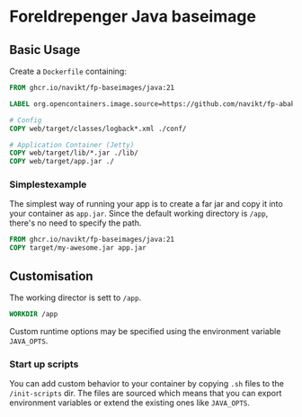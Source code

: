 Foreldrepenger Java baseimage
=====================

Basic Usage
---------------------

Create a `Dockerfile` containing:
```Dockerfile
FROM ghcr.io/navikt/fp-baseimages/java:21

LABEL org.opencontainers.image.source=https://github.com/navikt/fp-abakus

# Config
COPY web/target/classes/logback*.xml ./conf/

# Application Container (Jetty)
COPY web/target/lib/*.jar ./lib/
COPY web/target/app.jar ./
```

### Simplestexample
The simplest way of running your app is to create a far jar and copy it into your container as `app.jar`.
Since the default working directory is `/app`, there's no need to specify the path.

```Dockerfile
FROM ghcr.io/navikt/fp-baseimages/java:21
COPY target/my-awesome.jar app.jar
```

## Customisation

The working director is sett to `/app`.
```Dockerfile
WORKDIR /app
```

Custom runtime options may be specified using the environment variable `JAVA_OPTS`.

### Start up scripts

You can add custom behavior to your container by copying `.sh` files
to the `/init-scripts` dir. The files are sourced which means that
you can export environment variables or extend the existing ones like `JAVA_OPTS`.

